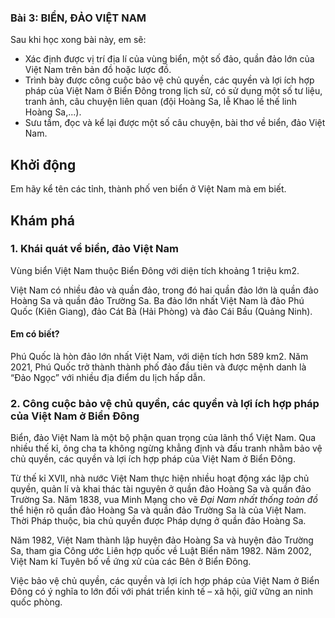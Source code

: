 ### Bài 3: BIỂN, ĐẢO VIỆT NAM

Sau khi học xong bài này, em sẽ:
- Xác định được vị trí địa lí của vùng biển, một số đảo, quần đảo lớn của Việt Nam trên bản đồ hoặc lược đồ.
- Trình bày được công cuộc bảo vệ chủ quyền, các quyền và lợi ích hợp pháp của Việt Nam ở Biển Đông trong lịch sử, có sử dụng một số tư liệu, tranh ảnh, câu chuyện liên quan (đội Hoàng Sa, lễ Khao lề thế linh Hoàng Sa,...).
- Sưu tầm, đọc và kể lại được một số câu chuyện, bài thơ về biển, đảo Việt Nam.

## Khởi động
Em hãy kể tên các tỉnh, thành phố ven biển ở Việt Nam mà em biết.

## Khám phá
### 1. Khái quát về biển, đảo Việt Nam
Vùng biển Việt Nam thuộc Biển Đông với diện tích khoảng 1 triệu km2.

Việt Nam có nhiều đảo và quần đảo, trong đó hai quần đảo lớn là quần đảo Hoàng Sa và quần đảo Trường Sa. Ba đảo lớn nhất Việt Nam là đảo Phú Quốc (Kiên Giang), đảo Cát Bà (Hải Phòng) và đảo Cái Bầu (Quảng Ninh).

#### Em có biết?
Phú Quốc là hòn đảo lớn nhất Việt Nam, với diện tích hơn 589 km2. Năm 2021, Phú Quốc trở thành thành phố đảo đầu tiên và được mệnh danh là “Đảo Ngọc” với nhiều địa điểm du lịch hấp dẫn.

### 2. Công cuộc bảo vệ chủ quyền, các quyền và lợi ích hợp pháp của Việt Nam ở Biển Đông
Biển, đảo Việt Nam là một bộ phận quan trọng của lãnh thổ Việt Nam. Qua nhiều thế kỉ, ông cha ta không ngừng khẳng định và đấu tranh nhằm bảo vệ chủ quyền, các quyền và lợi ích hợp pháp của Việt Nam ở Biển Đông.

Từ thế kỉ XVII, nhà nước Việt Nam thực hiện nhiều hoạt động xác lập chủ quyền, quản lí và khai thác tài nguyên ở quần đảo Hoàng Sa và quần đảo Trường Sa. Năm 1838, vua Minh Mạng cho vẽ *Đại Nam nhất thống toàn đồ* thể hiện rõ quần đảo Hoàng Sa và quần đảo Trường Sa là của Việt Nam. Thời Pháp thuộc, bia chủ quyền được Pháp dựng ở quần đảo Hoàng Sa.

Năm 1982, Việt Nam thành lập huyện đảo Hoàng Sa và huyện đảo Trường Sa, tham gia Công ước Liên hợp quốc về Luật Biển năm 1982. Năm 2002, Việt Nam kí Tuyên bố về ứng xử của các Bên ở Biển Đông.

Việc bảo vệ chủ quyền, các quyền và lợi ích hợp pháp của Việt Nam ở Biển Đông có ý nghĩa to lớn đối với phát triển kinh tế – xã hội, giữ vững an ninh quốc phòng.
